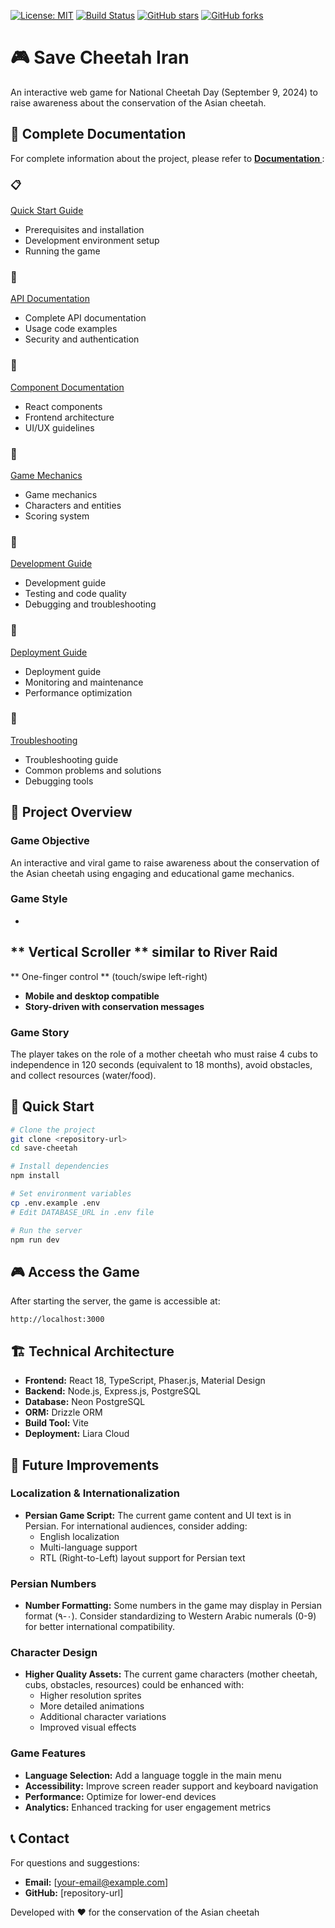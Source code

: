 [![License: MIT](https://img.shields.io/badge/License-MIT-yellow.svg)](https://opensource.org/licenses/MIT)
[![Build Status](https://img.shields.io/badge/build-passing-brightgreen.svg)](https://github.com/pourmirzai/Cheetah-Game/actions)
[![GitHub stars](https://img.shields.io/github/stars/pourmirzai/Cheetah-Game.svg)](https://github.com/pourmirzai/Cheetah-Game/stargazers)
[![GitHub forks](https://img.shields.io/github/forks/pourmirzai/Cheetah-Game.svg)](https://github.com/pourmirzai/Cheetah-Game/network)

# 🎮 Save Cheetah Iran
An interactive web game for National Cheetah Day (September 9, 2024) to raise awareness about the conservation of the Asian cheetah.
## 📖 Complete Documentation
For complete information about the project, please refer to 
**[
Documentation
](
./docs/
)**
:
### 📋 
[
Quick Start Guide
](
./docs/README.md
)
- Prerequisites and installation
- Development environment setup
- Running the game
### 🔌 
[
API Documentation
](
./docs/API.md
)
- Complete API documentation
- Usage code examples
- Security and authentication
### 🧩 
[
Component Documentation
](
./docs/COMPONENTS.md
)
- React components
- Frontend architecture
- UI/UX guidelines
### 🎯 
[
Game Mechanics
](
./docs/GAME_MECHANICS.md
)
- Game mechanics
- Characters and entities
- Scoring system
### 🚀 
[
Development Guide
](
./docs/DEVELOPMENT.md
)
- Development guide
- Testing and code quality
- Debugging and troubleshooting
### 🚀 
[
Deployment Guide
](
./docs/DEPLOYMENT.md
)
- Deployment guide
- Monitoring and maintenance
- Performance optimization
### 🔧 
[
Troubleshooting
](
./docs/TROUBLESHOOTING.md
)
- Troubleshooting guide
- Common problems and solutions
- Debugging tools
## 🎯 Project Overview
### Game Objective
An interactive and viral game to raise awareness about the conservation of the Asian cheetah using engaging and educational game mechanics.
### Game Style
- 
**
Vertical Scroller
**
 similar to River Raid
- 
**
One-finger control
**
 (touch/swipe left-right)
- **Mobile and desktop compatible**
- **Story-driven with conservation messages**

### Game Story
The player takes on the role of a mother cheetah who must raise 4 cubs to independence in 120 seconds (equivalent to 18 months), avoid obstacles, and collect resources (water/food).

## 🚀 Quick Start

```bash
# Clone the project
git clone <repository-url>
cd save-cheetah

# Install dependencies
npm install

# Set environment variables
cp .env.example .env
# Edit DATABASE_URL in .env file

# Run the server
npm run dev
```

## 🎮 Access the Game
After starting the server, the game is accessible at:
```
http://localhost:3000
```

## 🏗️ Technical Architecture
- **Frontend:** React 18, TypeScript, Phaser.js, Material Design
- **Backend:** Node.js, Express.js, PostgreSQL
- **Database:** Neon PostgreSQL
- **ORM:** Drizzle ORM
- **Build Tool:** Vite
- **Deployment:** Liara Cloud

## 🔄 Future Improvements

### Localization & Internationalization
- **Persian Game Script:** The current game content and UI text is in Persian. For international audiences, consider adding:
  - English localization
  - Multi-language support
  - RTL (Right-to-Left) layout support for Persian text

### Persian Numbers
- **Number Formatting:** Some numbers in the game may display in Persian format (٠-٩). Consider standardizing to Western Arabic numerals (0-9) for better international compatibility.

### Character Design
- **Higher Quality Assets:** The current game characters (mother cheetah, cubs, obstacles, resources) could be enhanced with:
  - Higher resolution sprites
  - More detailed animations
  - Additional character variations
  - Improved visual effects

### Game Features
- **Language Selection:** Add a language toggle in the main menu
- **Accessibility:** Improve screen reader support and keyboard navigation
- **Performance:** Optimize for lower-end devices
- **Analytics:** Enhanced tracking for user engagement metrics

## 📞 Contact
For questions and suggestions:
- **Email:** [your-email@example.com]
- **GitHub:** [repository-url]

Developed with ❤️ for the conservation of the Asian cheetah
